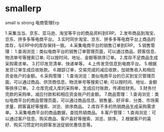 # smallerp
small is strong
电商管理Erp

1.采集当当、京东、亚马逊、淘宝等平台的商品资料到ERP。
2.发布商品到淘宝、京东、拼多多等电商平台。
3.实时同步淘宝、京东、拼多多等电商平台上商品的库存，与ERP中的库存保持一致。
4.采集电商平台的销售订单到ERP。
5.销售管理：
1.查询浏览：类似电商平台的销售订单管理页面，可以通过商品、顾客信息、物流单号等搜索订单; 可以按时间、地址、金额等排序订单。
2.库存不足商品生成采购需求单。
3.打印发货清单、快递单等。
4.上传发货信息到电商平台。
5.根据发货订单生成应收账款。
6.跟踪订单，交易完成的减应收款，加销售收入和相应资金账户的金额。
6.采购管理：
1.查询浏览：类似电商平台的已买到宝贝管理页面，可以通过商品、供货商信息、物流单号等搜索订单; 可以按时间、地址、金额等排序订单。
2.仓库完成入库的采购单，生成应付账款，传递给财务。
3.财务付完款的采购单，减应付款和和相应资金账户的金额。
7.商品管理：
1.查询浏览：类似电商平台的商品管理页面，可以通过商品信息、销售量、好评率、分类、市场需求量，顾客喜好等搜索、浏览、排序商品。
2.库存不多的热销商品生成采购需求单。
3.采集电商平台的商品数据，查找热销商品。
8.客户管理：
1.查询浏览：可以通过客户信息、购买商品、客户喜好等搜索、浏览、排序。
2.根据客户的喜好、购买习惯定时向顾客发送促销优惠信息等。
